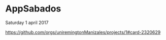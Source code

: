 # AppSabados

Saturday 1 april 2017

https://github.com/orgs/uniremingtonManizales/projects/1#card-2320629
